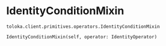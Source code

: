 # IdentityConditionMixin
`toloka.client.primitives.operators.IdentityConditionMixin`

```
IdentityConditionMixin(self, operator: IdentityOperator)
```

